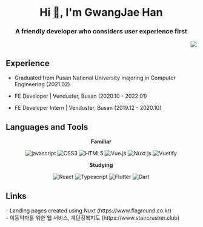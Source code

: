 <h1 align="center">Hi 👋, I'm GwangJae Han</h1>
<h3 align="center">A friendly developer who considers user experience first
	<p align="right">
		<a href="https://hits.seeyoufarm.com"><img src="https://hits.seeyoufarm.com/api/count/incr/badge.svg?url=https%3A%2F%2Fgithub.com%2F9wan6zae%2Fhit-counter&count_bg=%234179AE&title_bg=%23555555&icon=&icon_color=%23E7E7E7&title=visit&edge_flat=false"/></a>
<!-- 		<img src="https://komarev.com/ghpvc/?username=9wan6zae&label=Profile%20views&color=0e75b6&style=flat" alt="9wan6zae" /> -->
	</p>
</h3>


<h2>Experience</h2>

- Graduated from Pusan National University majoring in Computer Engineering (2021.02)

- FE Developer | Venduster, Busan (2020.10 - 2022.01)

- FE Developer Intern | Venduster, Busan (2019.12 - 2020.10)

<h2 align="left">Languages and Tools</h2>
<p align="center"><b>Familiar</b><p>
<p align="center">
	<img src="https://img.shields.io/badge/Javascript-F7DF1E?style=flat-square&logo=Javascript&logoColor=white" alt="javascript"/>
	<img src="https://img.shields.io/badge/CSS3-1572B6?style=flat-square&logo=CSS3&logoColor=white" alt="CSS3"/>
	<img src="https://img.shields.io/badge/HTML5-E34F26?style=flat-square&logo=HTML5&logoColor=white" alt="HTML5"/>
	<img src="https://img.shields.io/badge/Vue.js-4FC08D?style=flat-square&logo=Vuejs&logoColor=white" alt="Vue.js"/>
	<img src="https://img.shields.io/badge/Nuxt.js-00C58E?style=flat-square&logo=Nuxtjs&logoColor=white" alt="Nuxt.js"/>
	<img src="https://img.shields.io/badge/Vuetify-1867C0?style=flat-square&logo=Vuetify&logoColor=white" alt="Vuetify"/>
</p>
<p align="center"><b>Studying</b><p>
	<p align="center">
	<img src="https://img.shields.io/badge/React-61DAFB?style=flat-square&logo=React&logoColor=white" alt="React"/>
	<img src="https://img.shields.io/badge/Typescript-3178C6?style=flat-square&logo=Typescript&logoColor=white" alt="Typescript"/>
	<img src="https://img.shields.io/badge/Flutter-02569B?style=flat-square&logo=Flutter&logoColor=white" alt="Flutter"/>
	<img src="https://img.shields.io/badge/Dart-0175C2?style=flat-square&logo=Dart&logoColor=white" alt="Dart"/>
	</p>
</p>

<h2 align="left">Links</h2>
- Landing pages created using Nuxt (https://www.flaground.co.kr)<br/>
- 이동약자를 위한 웹 서비스, 계단정복지도 (https://www.staircrusher.club)
